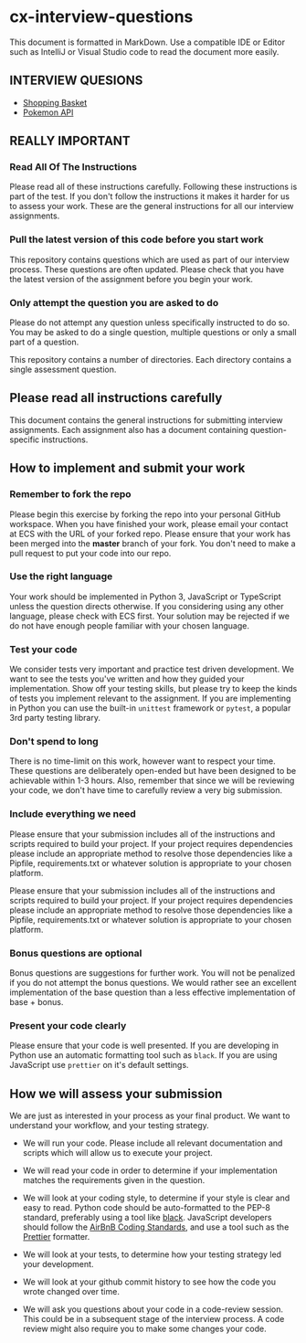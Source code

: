 # cx-interview-questions

This document is formatted in MarkDown. Use a compatible IDE or Editor such as IntelliJ or Visual Studio code to read the document more easily.

## INTERVIEW QUESIONS

* [Shopping Basket](shopping_basket/assignment.md)
* [Pokemon API](pokemon_api/assignment.md)

## REALLY IMPORTANT

### Read All Of The Instructions

Please read all of these instructions carefully. Following these instructions is part of the test. If you don't follow the instructions it makes it harder for us to assess your work. These are the general instructions for all our interview assignments. 

### Pull the latest version of this code before you start work

This repository contains questions which are used as part of our interview process. These questions are often updated. Please check that you have the latest version of the assignment before you begin your work.

### Only attempt the question you are asked to do

Please do not attempt any question unless specifically instructed to do so. You may be asked to do a single question, multiple questions or only a small part of a question.

This repository contains a number of directories. Each directory contains a single assessment question.

## Please read all instructions carefully

This document contains the general instructions for submitting interview assignments. Each assignment also has a document containing question-specific instructions. 

## How to implement and submit your work

### Remember to fork the repo

Please begin this exercise by forking the repo into your personal GitHub workspace. When you have finished your work, please email your contact at ECS with the URL of your forked repo. Please ensure that your work has been merged into the **master** branch of your fork. You don't need to make a pull request to put your code into our repo.

### Use the right language

Your work should be implemented in Python 3, JavaScript or TypeScript unless the question directs otherwise. If you considering using any other language, please check with ECS first. Your solution may be rejected if we do not have enough people familiar with your chosen language.

### Test your code

We consider tests very important and practice test driven development. We want to see the tests you've written and how they guided your implementation. Show off your testing skills, but please try to keep the kinds of tests you implement relevant to the assignment. If you are implementing in Python you can use the built-in `unittest` framework or `pytest`, a popular 3rd party testing library.

### Don't spend to long

There is no time-limit on this work, however want to respect your time. These questions are deliberately open-ended but have been designed to be achievable within 1-3 hours. Also, remember that since we will be reviewing your code, we don't have time to carefully review a very big submission.

### Include everything we need

Please ensure that your submission includes all of the instructions and scripts required to build your project. If your project requires dependencies please include an appropriate method to resolve those dependencies like a Pipfile, requirements.txt or whatever solution is appropriate to your chosen platform.

Please ensure that your submission includes all of the instructions and scripts required to build your project. If your project requires dependencies please include an appropriate method to resolve those dependencies like a Pipfile, requirements.txt or whatever solution is appropriate to your chosen platform.

### Bonus questions are optional

Bonus questions are suggestions for further work. You will not be penalized if you do not attempt the bonus questions. We would rather see an excellent implementation of the base question than a less effective implementation of base + bonus.

### Present your code clearly

Please ensure that your code is well presented. If you are developing in Python use an automatic formatting tool such as `black`. If you are using JavaScript use `prettier` on it's default settings.

## How we will assess your submission

We are just as interested in your process as your final product. We want to understand your workflow, and your testing strategy.

* We will run your code. Please include all relevant documentation and scripts which will allow us to execute your project.

* We will read your code in order to determine if your implementation matches the requirements given in the question.

* We will look at your coding style, to determine if your style is clear and easy to read. Python code should be auto-formatted to the PEP-8 standard, preferably using a tool like [black](https://black.readthedocs.io/en/stable/). JavaScript developers should follow the [AirBnB Coding Standards](https://github.com/airbnb/javascript), and use a tool such as the [Prettier](https://prettier.io/) formatter.

* We will look at your tests, to determine how your testing strategy led your development.

* We will look at your github commit history to see how the code you wrote changed over time.

* We will ask you questions about your code in a code-review session. This could be in a subsequent stage of the interview process. A code review might also require you to make some changes your code.
